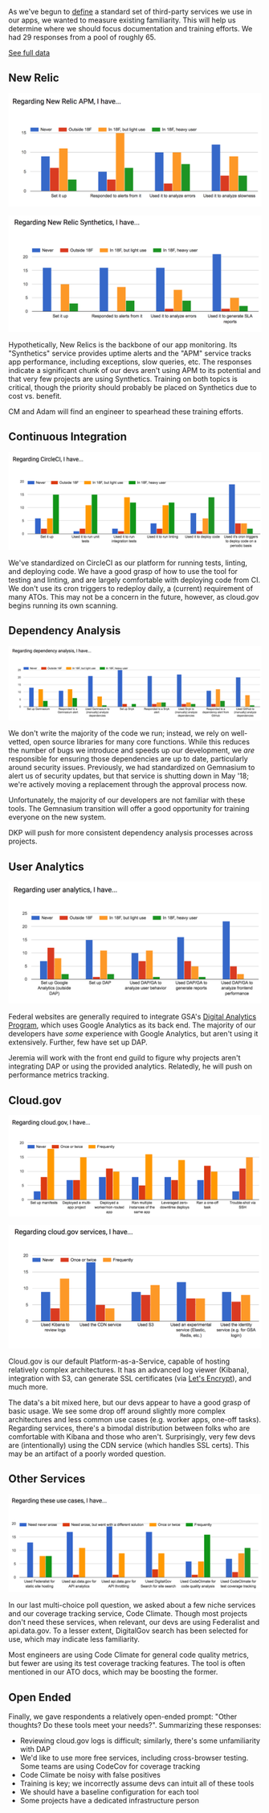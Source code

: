 As we've begun to [define](/integrations/) a standard set of third-party
services we use in our apps, we wanted to measure existing familiarity. This
will help us determine where we should focus documentation and training
efforts. We had 29 responses from a pool of roughly 65.

[See full
data](https://docs.google.com/spreadsheets/d/1VELGLG9yL6QG-iggEqYofDOLW5qa6S-62yFuHcqS5ls/edit?usp=sharing)

## New Relic

![New Relic APM](question1.png)

![New Relic Synthetics](question2.png)

Hypothetically, New Relics is the backbone of our app monitoring. Its
"Synthetics" service provides uptime alerts and the "APM" service tracks app
performance, including exceptions, slow queries, etc. The responses indicate
a significant chunk of our devs aren't using APM to its potential and that
very few projects are using Synthetics. Training on both topics is critical,
though the priority should probably be placed on Synthetics due to cost vs.
benefit.

CM and Adam will find an engineer to spearhead these training efforts.

## Continuous Integration

![Circle CI](question3.png)

We've standardized on CircleCI as our platform for running tests, linting, and
deploying code. We have a good grasp of how to use the tool for testing and
linting, and are largely comfortable with deploying code from CI. We don't use
its cron triggers to redeploy daily, a (current) requirement of many ATOs.
This may not be a concern in the future, however, as cloud.gov begins running
its own scanning.

## Dependency Analysis

![Dependency Analysis](question4.png)

We don't write the majority of the code we run; instead, we rely on
well-vetted, open source libraries for many core functions. While this reduces
the number of bugs we introduce and speeds up our development, we _are_
responsible for ensuring those dependencies are up to date, particularly
around security issues. Previously, we had standardized on Gemnasium to alert
us of security updates, but that service is shutting down in May '18; we're
actively moving a replacement through the approval process now.

Unfortunately, the majority of our developers are not familiar with these
tools. The Gemnasium transition will offer a good opportunity for training
everyone on the new system.

DKP will push for more consistent dependency analysis processes across
projects.

## User Analytics

![User Analytics](question5.png)

Federal websites are generally required to integrate GSA's [Digital Analytics
Program](https://www.digitalgov.gov/services/dap/), which uses Google
Analytics as its back end. The majority of our developers have _some_
experience with Google Analytics, but aren't using it extensively. Further,
few have set up DAP.

Jeremia will work with the front end guild to figure why projects aren't
integrating DAP or using the provided analytics. Relatedly, he will push on
performance metrics tracking.

## Cloud.gov

![Using Cloud.gov](question6.png)

![Cloud.gov Services](question7.png)

Cloud.gov is our default Platform-as-a-Service, capable of hosting relatively
complex architectures. It has an advanced log viewer (Kibana), integration
with S3, can generate SSL certificates (via [Let's
Encrypt](https://letsencrypt.org/)), and much more.

The data's a bit mixed here, but our devs appear to have a good grasp of basic
usage. We see some drop off around slightly more complex architectures and
less common use cases (e.g. worker apps, one-off tasks). Regarding services,
there's a bimodal distribution between folks who are comfortable with Kibana
and those who aren't. Surprisingly, very few devs are (intentionally) using
the CDN service (which handles SSL certs). This may be an artifact of a poorly
worded question.

## Other Services

![Other Services](question8.png)

In our last multi-choice poll question, we asked about a few niche services
and our coverage tracking service, Code Climate. Though most projects don't
need these services, when relevant, our devs are using Federalist and
api.data.gov. To a lesser extent, DigitalGov search has been selected for use,
which may indicate less familiarity.

Most engineers are using Code Climate for general code quality metrics, but
fewer are using its test coverage tracking features. The tool is often
mentioned in our ATO docs, which may be boosting the former.

## Open Ended

Finally, we gave respondents a relatively open-ended prompt: "Other thoughts?
Do these tools meet your needs?". Summarizing these responses:

* Reviewing cloud.gov logs is difficult; similarly, there's some unfamiliarity
  with DAP
* We'd like to use more free services, including cross-browser testing. Some
  teams are using CodeCov for coverage tracking
* Code Climate be noisy with false positives
* Training is key; we incorrectly assume devs can intuit all of these tools
* We should have a baseline configuration for each tool
* Some projects have a dedicated infrastructure person

